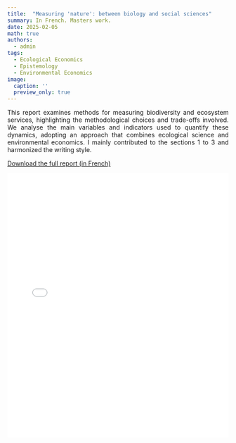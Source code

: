 ```yaml
---
title:  "Measuring 'nature': between biology and social sciences"
summary: In French. Masters work.
date: 2025-02-05
math: true
authors:
  - admin
tags:
  - Ecological Economics
  - Epistemology
  - Environmental Economics
image:
  caption: ''
  preview_only: true
---
```


<p align="justify">
This report examines methods for measuring biodiversity and ecosystem services, highlighting the methodological choices and trade-offs involved. We analyse the main variables and indicators used to quantify these dynamics, adopting an approach that combines ecological science and environmental economics. I mainly contributed to the sections 1 to 3 and harmonized the writing style.
</p>

[Download the full report (in French)](/documents/Da_Costa-WUR.pdf)

<iframe src="/documents/Da_Costa-WUR.pdf" width="100%" height="600px" style="border: none;">
    This browser does not support PDFs. Please download the PDF to view it: <a href="/documents/Da_Costa-WUR.pdf">Download PDF</a>.
</iframe>